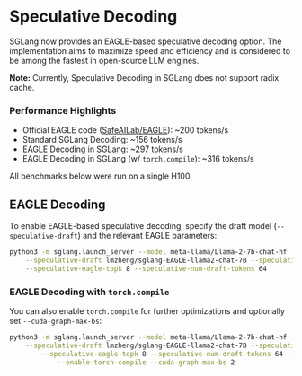 # Speculative Decoding

SGLang now provides an EAGLE-based speculative decoding option. The implementation aims to maximize speed and efficiency and is considered to be among the fastest in open-source LLM engines.

**Note:** Currently, Speculative Decoding in SGLang does not support radix cache.

### Performance Highlights

- Official EAGLE code ([SafeAILab/EAGLE](https://github.com/SafeAILab/EAGLE)): ~200 tokens/s
- Standard SGLang Decoding: ~156 tokens/s
- EAGLE Decoding in SGLang: ~297 tokens/s
- EAGLE Decoding in SGLang (w/ `torch.compile`): ~316 tokens/s

All benchmarks below were run on a single H100.

## EAGLE Decoding

To enable EAGLE-based speculative decoding, specify the draft model (`--speculative-draft`) and the relevant EAGLE parameters:

```bash
python3 -m sglang.launch_server --model meta-llama/Llama-2-7b-chat-hf  --speculative-algo EAGLE \
    --speculative-draft lmzheng/sglang-EAGLE-llama2-chat-7B --speculative-num-steps 5 \
    --speculative-eagle-topk 8 --speculative-num-draft-tokens 64
```

### EAGLE Decoding with `torch.compile`

You can also enable `torch.compile` for further optimizations and optionally set `--cuda-graph-max-bs`:

```bash
python3 -m sglang.launch_server --model meta-llama/Llama-2-7b-chat-hf  --speculative-algo EAGLE \
    --speculative-draft lmzheng/sglang-EAGLE-llama2-chat-7B --speculative-num-steps 5 \
        --speculative-eagle-topk 8 --speculative-num-draft-tokens 64 --mem-fraction 0.6 \
            --enable-torch-compile --cuda-graph-max-bs 2
```
